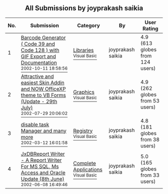 ﻿<div align="center">

## All Submissions by joyprakash saikia

</div>

No.  | Submission | Category | By   | User Rating
---- | ---------- | -------- | ---- | -----------
1 | [Barcode Generator \( Code 39 and Code 128 \) with GIF Export  and Documentation<br /><sup>2002-10-11 18:58:56</sup>](https://github.com/Planet-Source-Code/joyprakash-saikia-barcode-generator-code-39-and-code-128-with-gif-export-and-documentation__1-39531) | [Libraries<br /><sup>Visual Basic</sup>](../ByCategory/libraries__1-49.md) | joyprakash saikia | 4.9 (613 globes from 124 users)
2 | [Attractive and easiest Skin Addin  and NOW OfficeXP theme to VB Forms \(Update \- 29th July\)<br /><sup>2002-07-29 20:06:02</sup>](https://github.com/Planet-Source-Code/joyprakash-saikia-attractive-and-easiest-skin-addin-and-now-officexp-theme-to-vb-forms-upd__1-37074) | [Graphics<br /><sup>Visual Basic</sup>](../ByCategory/graphics__1-46.md) | joyprakash saikia | 4.9 (262 globes from 53 users)
3 | [disable task Manager and many more<br /><sup>2002-03-12 16:01:58</sup>](https://github.com/Planet-Source-Code/joyprakash-saikia-disable-task-manager-and-many-more__1-32612) | [Registry<br /><sup>Visual Basic</sup>](../ByCategory/registry__1-36.md) | joyprakash saikia | 4.8 (181 globes from 38 users)
4 | [JxDBReport Writer \- A Report Writer For MS SQL, Ms Access and Oracle Update \(8th June\)<br /><sup>2002-06-08 16:49:46</sup>](https://github.com/Planet-Source-Code/joyprakash-saikia-jxdbreport-writer-a-report-writer-for-ms-sql-ms-access-and-oracle-update__1-35607) | [Complete Applications<br /><sup>Visual Basic</sup>](../ByCategory/complete-applications__1-27.md) | joyprakash saikia | 5.0 (165 globes from 33 users)
